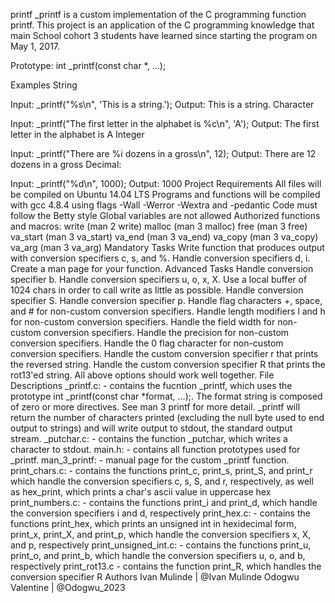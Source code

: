 printf _printf is a custom implementation of the C programming function printf. This project is an application of the C programming knowledge that main School cohort 3 students have learned since starting the program on May 1, 2017.

Prototype: int _printf(const char *, ...);

Examples String

Input: _printf("%s\n", 'This is a string.'); Output: This is a string. Character

Input: _printf("The first letter in the alphabet is %c\n", 'A'); Output: The first letter in the alphabet is A Integer

Input: _printf("There are %i dozens in a gross\n", 12); Output: There are 12 dozens in a gross Decimal:

Input: _printf("%d\n", 1000); Output: 1000 Project Requirements All files will be compiled on Ubuntu 14.04 LTS Programs and functions will be compiled with gcc 4.8.4 using flags -Wall -Werror -Wextra and -pedantic Code must follow the Betty style Global variables are not allowed Authorized functions and macros: write (man 2 write) malloc (man 3 malloc) free (man 3 free) va_start (man 3 va_start) va_end (man 3 va_end) va_copy (man 3 va_copy) va_arg (man 3 va_arg) Mandatory Tasks Write function that produces output with conversion specifiers c, s, and %. Handle conversion specifiers d, i. Create a man page for your function. Advanced Tasks Handle conversion specifier b. Handle conversion specifiers u, o, x, X. Use a local buffer of 1024 chars in order to call write as little as possible. Handle conversion specifier S. Handle conversion specifier p. Handle flag characters +, space, and # for non-custom conversion specifiers. Handle length modifiers l and h for non-custom conversion specifiers. Handle the field width for non-custom conversion specifiers. Handle the precision for non-custom conversion specifiers. Handle the 0 flag character for non-custom conversion specifiers. Handle the custom conversion specifier r that prints the reversed string. Handle the custom conversion specifier R that prints the rot13'ed string. All above options should work well together. File Descriptions _printf.c: - contains the fucntion _printf, which uses the prototype int _printf(const char *format, ...);. The format string is composed of zero or more directives. See man 3 printf for more detail. _printf will return the number of characters printed (excluding the null byte used to end output to strings) and will write output to stdout, the standard output stream. _putchar.c: - contains the function _putchar, which writes a character to stdout. main.h: - contains all function prototypes used for _printf. man_3_printf: - manual page for the custom _printf function. print_chars.c: - contains the functions print_c, print_s, print_S, and print_r which handle the conversion specifiers c, s, S, and r, respectively, as well as hex_print, which prints a char's ascii value in uppercase hex print_numbers.c: - contains the functions print_i and print_d, which handle the conversion specifiers i and d, respectively print_hex.c: - contains the functions print_hex, which prints an unsigned int in hexidecimal form, print_x, print_X, and print_p, which handle the conversion specifiers x, X, and p, respectively print_unsigned_int.c: - contains the functions print_u, print_o, and print_b, which handle the conversion specifiers u, o, and b, respectively print_rot13.c - contains the function print_R, which handles the conversion specifier R Authors Ivan Mulinde | @Ivan Mulinde Odogwu Valentine | @Odogwu_2023

